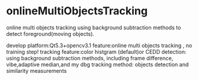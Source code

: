 # onlineMultiObjectsTracking
online multi objects tracking using background subtraction methods to detect foreground(moving objects).

develop platform:Qt5.3+opencv3.1
feature:online multi objects tracking , no training step!
tracking feature:color histgram (default)or CEDD
detection: using background subtraction methods, including frame difference, vibe,adaptive median,and my dbg
tracking method: objects detection and similarity measurements
